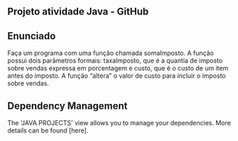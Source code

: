 ## Projeto atividade Java - GitHub
## Enunciado
Faça um programa com uma função chamada somaImposto. A função possui dois parâmetros formais: taxaImposto, que é a quantia de imposto sobre vendas expressa em porcentagem e custo, que é o custo de um item antes do imposto. A função “altera” o valor de custo para incluir o imposto sobre vendas.

## Dependency Management
The 'JAVA PROJECTS' view allows you to manage your dependencies. More details can be found [here].
